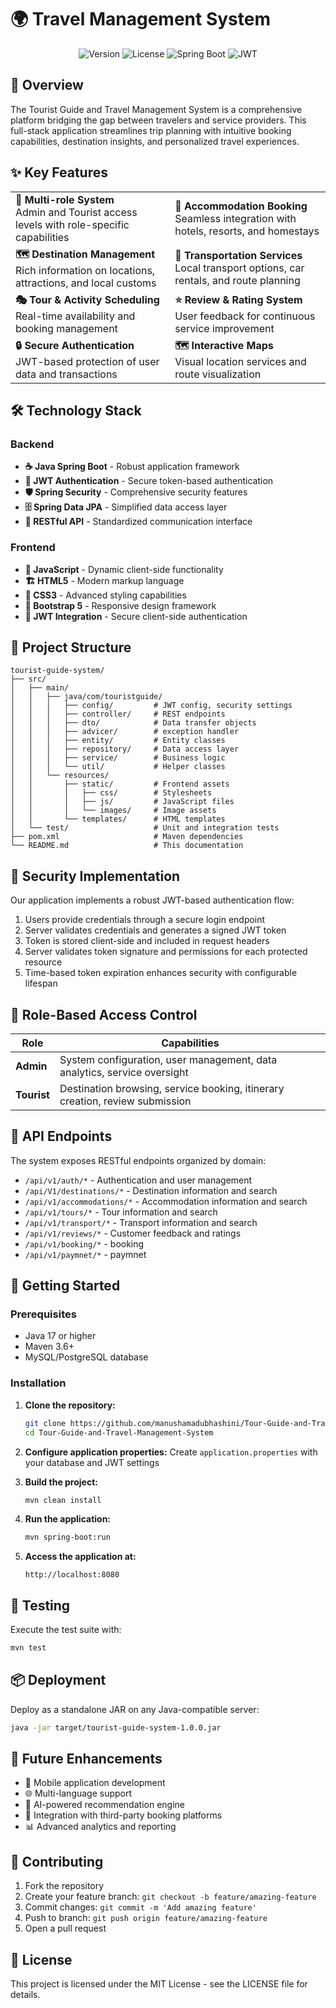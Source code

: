 # 🌍  Travel Management System

<div align="center">
  
  ![Version](https://img.shields.io/badge/version-1.0.0-blue.svg)
  ![License](https://img.shields.io/badge/license-MIT-green.svg)
  ![Spring Boot](https://img.shields.io/badge/Spring%20Boot-3.0+-brightgreen.svg)
  ![JWT](https://img.shields.io/badge/JWT-Authentication-orange.svg)
  
</div>

## 📖 Overview

The Tourist Guide and Travel Management System is a comprehensive platform bridging the gap between travelers and service providers. This full-stack application streamlines trip planning with intuitive booking capabilities, destination insights, and personalized travel experiences.

## ✨ Key Features

<table>
  <tr>
    <td>
      <b>🔐 Multi-role System</b><br>
      Admin and Tourist access levels with role-specific capabilities
    </td>
    <td>
      <b>🏨 Accommodation Booking</b><br>
      Seamless integration with hotels, resorts, and homestays
    </td>
  </tr>
  <tr>
    <td>
      <b>🗺️ Destination Management</b><br>
      Rich information on locations, attractions, and local customs
    </td>
    <td>
      <b>🚗 Transportation Services</b><br>
      Local transport options, car rentals, and route planning
    </td>
  </tr>
  <tr>
    <td>
      <b>🎭 Tour & Activity Scheduling</b><br>
      Real-time availability and booking management
    </td>
    <td>
      <b>⭐ Review & Rating System</b><br>
      User feedback for continuous service improvement
    </td>
  </tr>
  <tr>
    <td>
      <b>🔒 Secure Authentication</b><br>
      JWT-based protection of user data and transactions
    </td>
    <td>
      <b>🗺️ Interactive Maps</b><br>
      Visual location services and route visualization
    </td>
  </tr>
</table>

## 🛠️ Technology Stack

### Backend
- **☕ Java Spring Boot** - Robust application framework
- **🔑 JWT Authentication** - Secure token-based authentication
- **🛡️ Spring Security** - Comprehensive security features
- **🗄️ Spring Data JPA** - Simplified data access layer
- **🔄 RESTful API** - Standardized communication interface

### Frontend
- **📝 JavaScript** - Dynamic client-side functionality
- **🏗️ HTML5** - Modern markup language
- **🎨 CSS3** - Advanced styling capabilities
- **📱 Bootstrap 5** - Responsive design framework
- **🔐 JWT Integration** - Secure client-side authentication

## 📂 Project Structure

```
tourist-guide-system/
├── src/
│   ├── main/
│   │   ├── java/com/touristguide/
│   │   │   ├── config/         # JWT config, security settings
│   │   │   ├── controller/     # REST endpoints
│   │   │   ├── dto/            # Data transfer objects
│   │   │   ├── advicer/        # exception handler
│   │   │   ├── entity/         # Entity classes
│   │   │   ├── repository/     # Data access layer
│   │   │   ├── service/        # Business logic
│   │   │   └── util/           # Helper classes
│   │   └── resources/
│   │       ├── static/         # Frontend assets
│   │       │   ├── css/        # Stylesheets
│   │       │   ├── js/         # JavaScript files
│   │       │   └── images/     # Image assets
│   │       └── templates/      # HTML templates
│   └── test/                   # Unit and integration tests
├── pom.xml                     # Maven dependencies
└── README.md                   # This documentation
```

## 🔐 Security Implementation

Our application implements a robust JWT-based authentication flow:

1. Users provide credentials through a secure login endpoint
2. Server validates credentials and generates a signed JWT token
3. Token is stored client-side and included in request headers
4. Server validates token signature and permissions for each protected resource
5. Time-based token expiration enhances security with configurable lifespan

## 👥 Role-Based Access Control

| Role | Capabilities |
|------|-------------|
| **Admin** | System configuration, user management, data analytics, service oversight |
| **Tourist** | Destination browsing, service booking, itinerary creation, review submission |

## 🔌 API Endpoints

The system exposes RESTful endpoints organized by domain:

- `/api/v1/auth/*` - Authentication and user management
- `/api/V1/destinations/*` - Destination information and search
- `/api/v1/accommodations/*` - Accommodation information and search
- `/api/v1/tours/*` - Tour information and search
- `/api/v1/transport/*` - Transport information and search
- `/api/v1/reviews/*` - Customer feedback and ratings
- `/api/v1/booking/*` - booking
- `/api/v1/paymnet/*` - paymnet

## 🚀 Getting Started

### Prerequisites

- Java 17 or higher
- Maven 3.6+
- MySQL/PostgreSQL database

### Installation

1. **Clone the repository:**
   ```bash
   git clone https://github.com/manushamadubhashini/Tour-Guide-and-Travel-Management-System.git
   cd Tour-Guide-and-Travel-Management-System
   ```

2. **Configure application properties:**
   Create `application.properties` with your database and JWT settings

3. **Build the project:**
   ```bash
   mvn clean install
   ```

4. **Run the application:**
   ```bash
   mvn spring-boot:run
   ```

5. **Access the application at:**
   ```
   http://localhost:8080
   ```

## 🧪 Testing

Execute the test suite with:
```bash
mvn test
```

## 📦 Deployment

Deploy as a standalone JAR on any Java-compatible server:
```bash
java -jar target/tourist-guide-system-1.0.0.jar
```

## 🔮 Future Enhancements

- 📱 Mobile application development
- 🌐 Multi-language support
- 🤖 AI-powered recommendation engine
- 🔄 Integration with third-party booking platforms
- 📊 Advanced analytics and reporting

## 🤝 Contributing

1. Fork the repository
2. Create your feature branch: `git checkout -b feature/amazing-feature`
3. Commit changes: `git commit -m 'Add amazing feature'`
4. Push to branch: `git push origin feature/amazing-feature`
5. Open a pull request

## 📄 License

This project is licensed under the MIT License - see the LICENSE file for details.
